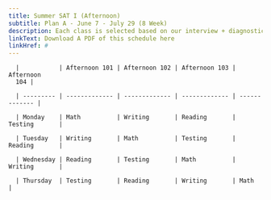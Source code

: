 ```yaml
---
title: Summer SAT I (Afternoon)
subtitle: Plan A - June 7 - July 29 (8 Week)
description: Each class is selected based on our interview + diagnostic testing process
linkText: Download A PDF of this schedule here
linkHref: #
---
```


      |           | Afternoon 101 | Afternoon 102 | Afternoon 103 | Afternoon
      104 |

      | --------- | ------------- | ------------- | ------------- | ------------- |

      | Monday    | Math          | Writing       | Reading       | Testing       |

      | Tuesday   | Writing       | Math          | Testing       | Reading       |

      | Wednesday | Reading       | Testing       | Math          | Writing       |

      | Thursday  | Testing       | Reading       | Writing       | Math          |
